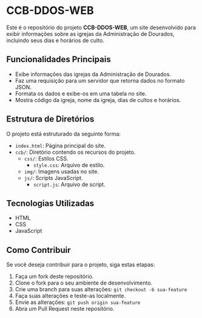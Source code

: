 # CCB-DDOS-WEB

Este é o repositório do projeto **CCB-DDOS-WEB**, um site desenvolvido para exibir informações sobre as igrejas da Administração de Dourados, incluindo seus dias e horários de culto.

## Funcionalidades Principais

- Exibe informações das igrejas da Administração de Dourados.
- Faz uma requisição para um servidor que retorna dados no formato JSON.
- Formata os dados e exibe-os em uma tabela no site.
- Mostra código da igreja, nome da igreja, dias de cultos e horários.

## Estrutura de Diretórios

O projeto está estruturado da seguinte forma:

- `index.html`: Página principal do site.
- `ccb/`: Diretório contendo os recursos do projeto.
  - `css/`: Estilos CSS.
    - `style.css`: Arquivo de estilo.
  - `img/`: Imagens usadas no site.
  - `js/`: Scripts JavaScript.
    - `script.js`: Arquivo de script.

## Tecnologias Utilizadas

- HTML
- CSS
- JavaScript

## Como Contribuir

Se você deseja contribuir para o projeto, siga estas etapas:

1. Faça um fork deste repositório.
2. Clone o fork para o seu ambiente de desenvolvimento.
3. Crie uma branch para suas alterações: `git checkout -b sua-feature`
4. Faça suas alterações e teste-as localmente.
5. Envie as alterações: `git push origin sua-feature`
6. Abra um Pull Request neste repositório.

